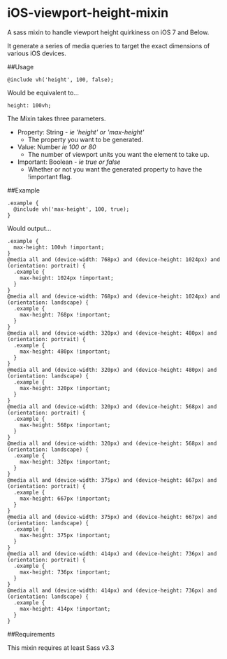 iOS-viewport-height-mixin
=========================

A sass mixin to handle viewport height quirkiness on iOS 7 and Below.

It generate a series of media queries to target the exact dimensions of various iOS devices.

##Usage


```
@include vh('height', 100, false);
```

Would be equivalent to...

```
height: 100vh;
```

The Mixin takes three parameters.
  - Property: String - _ie 'height' or 'max-height'_
    - The property you want to be generated.
  - Value: Number _ie 100 or 80_
    - The number of viewport units you want the element to take up.
  - Important: Boolean - _ie true or false_
    - Whether or not you want the generated property to have the !important flag.

##Example

```
.example {
  @include vh('max-height', 100, true);
}
```

Would output...

```
.example {
  max-height: 100vh !important;
}
@media all and (device-width: 768px) and (device-height: 1024px) and (orientation: portrait) {
  .example {
    max-height: 1024px !important;
  }
}
@media all and (device-width: 768px) and (device-height: 1024px) and (orientation: landscape) {
  .example {
    max-height: 768px !important;
  }
}
@media all and (device-width: 320px) and (device-height: 480px) and (orientation: portrait) {
  .example {
    max-height: 480px !important;
  }
}
@media all and (device-width: 320px) and (device-height: 480px) and (orientation: landscape) {
  .example {
    max-height: 320px !important;
  }
}
@media all and (device-width: 320px) and (device-height: 568px) and (orientation: portrait) {
  .example {
    max-height: 568px !important;
  }
}
@media all and (device-width: 320px) and (device-height: 568px) and (orientation: landscape) {
  .example {
    max-height: 320px !important;
  }
}
@media all and (device-width: 375px) and (device-height: 667px) and (orientation: portrait) {
  .example {
    max-height: 667px !important;
  }
}
@media all and (device-width: 375px) and (device-height: 667px) and (orientation: landscape) {
  .example {
    max-height: 375px !important;
  }
}
@media all and (device-width: 414px) and (device-height: 736px) and (orientation: portrait) {
  .example {
    max-height: 736px !important;
  }
}
@media all and (device-width: 414px) and (device-height: 736px) and (orientation: landscape) {
  .example {
    max-height: 414px !important;
  }
}

```
##Requirements

This mixin requires at least Sass v3.3

